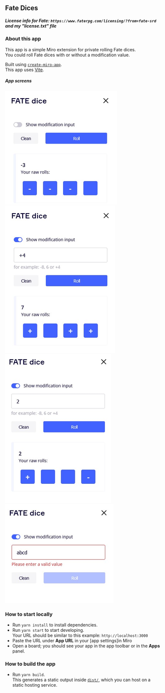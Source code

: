 ## Fate Dices
##### License info for Fate: ```https://www.faterpg.com/licensing/?from=fate-srd``` and my "license.txt" file

### About this app
This app is a simple Miro extension for private rolling Fate dices. \
You could roll Fate dices with or without a modification value.

Built using [`create-miro-app`](https://www.npmjs.com/package/create-miro-app). \
This app uses [Vite](https://vitejs.dev/).

##### App screens

![Screen app](./assets/screen1.jpg) \
![Screen app](./assets/screen2.jpg) \
![Screen app](./assets/screen3.jpg) \
![Screen app](./assets/screen4.jpg)

### How to start locally
- Run `yarn install` to install dependencies.
- Run `yarn start` to start developing. \
  Your URL should be similar to this example: `http://localhost:3000`
- Paste the URL under **App URL** in your [app settings]in Miro
- Open a board; you should see your app in the app toolbar or in the **Apps** panel.

### How to build the app
- Run `yarn build`. \
  This generates a static output inside [`dist/`](./dist), which you can host on a static hosting service.
